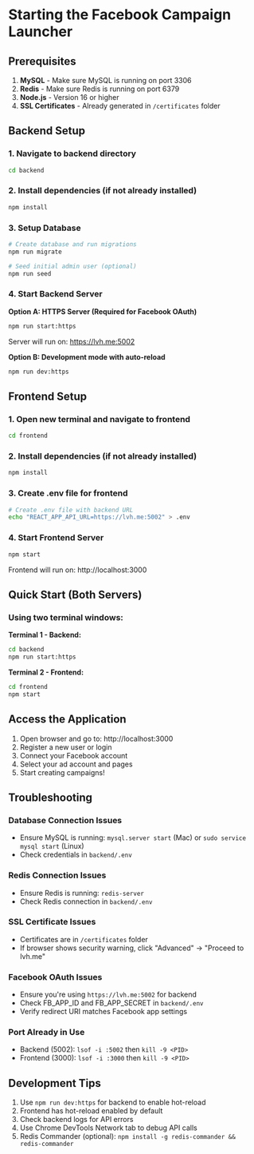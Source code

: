 # Starting the Facebook Campaign Launcher

## Prerequisites

1. **MySQL** - Make sure MySQL is running on port 3306
2. **Redis** - Make sure Redis is running on port 6379
3. **Node.js** - Version 16 or higher
4. **SSL Certificates** - Already generated in `/certificates` folder

## Backend Setup

### 1. Navigate to backend directory
```bash
cd backend
```

### 2. Install dependencies (if not already installed)
```bash
npm install
```

### 3. Setup Database
```bash
# Create database and run migrations
npm run migrate

# Seed initial admin user (optional)
npm run seed
```

### 4. Start Backend Server

**Option A: HTTPS Server (Required for Facebook OAuth)**
```bash
npm run start:https
```
Server will run on: https://lvh.me:5002

**Option B: Development mode with auto-reload**
```bash
npm run dev:https
```

## Frontend Setup

### 1. Open new terminal and navigate to frontend
```bash
cd frontend
```

### 2. Install dependencies (if not already installed)
```bash
npm install
```

### 3. Create .env file for frontend
```bash
# Create .env file with backend URL
echo "REACT_APP_API_URL=https://lvh.me:5002" > .env
```

### 4. Start Frontend Server
```bash
npm start
```
Frontend will run on: http://localhost:3000

## Quick Start (Both Servers)

### Using two terminal windows:

**Terminal 1 - Backend:**
```bash
cd backend
npm run start:https
```

**Terminal 2 - Frontend:**
```bash
cd frontend
npm start
```

## Access the Application

1. Open browser and go to: http://localhost:3000
2. Register a new user or login
3. Connect your Facebook account
4. Select your ad account and pages
5. Start creating campaigns!

## Troubleshooting

### Database Connection Issues
- Ensure MySQL is running: `mysql.server start` (Mac) or `sudo service mysql start` (Linux)
- Check credentials in `backend/.env`

### Redis Connection Issues
- Ensure Redis is running: `redis-server`
- Check Redis connection in `backend/.env`

### SSL Certificate Issues
- Certificates are in `/certificates` folder
- If browser shows security warning, click "Advanced" → "Proceed to lvh.me"

### Facebook OAuth Issues
- Ensure you're using `https://lvh.me:5002` for backend
- Check FB_APP_ID and FB_APP_SECRET in `backend/.env`
- Verify redirect URI matches Facebook app settings

### Port Already in Use
- Backend (5002): `lsof -i :5002` then `kill -9 <PID>`
- Frontend (3000): `lsof -i :3000` then `kill -9 <PID>`

## Development Tips

1. Use `npm run dev:https` for backend to enable hot-reload
2. Frontend has hot-reload enabled by default
3. Check backend logs for API errors
4. Use Chrome DevTools Network tab to debug API calls
5. Redis Commander (optional): `npm install -g redis-commander && redis-commander`